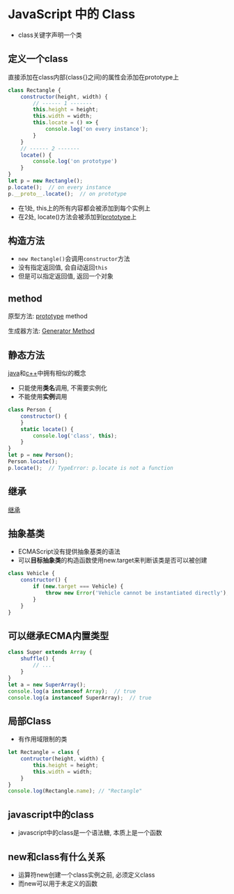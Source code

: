 # JavaScript 中的 Class

- class关键字声明一个类

## 定义一个class

直接添加在class内部(class{}之间)的属性会添加在prototype上

```js
class Rectangle {
    constructor(height, width) {
        // ------ 1 -------
        this.height = height;
        this.width = width;
        this.locate = () => {
            console.log('on every instance');
        }
    }
    // ------ 2 -------
    locate() {
        console.log('on prototype')
    }
}
let p = new Rectangle();
p.locate();  // on every instance
p.__proto__.locate();  // on prototype
```

- 在1处, this上的所有内容都会被添加到每个实例上
- 在2处, locate()方法会被添加到[prototype](JavaScript_Prototype.md)上

## 构造方法

- `new Rectangle()`会调用`constructor`方法
- 没有指定返回值, 会自动返回`this`
- 但是可以指定返回值, 返回一个对象

## method

原型方法: [prototype](JavaScript_Prototype.md) method

生成器方法: [Generator Method](JavaScript_Generator_Function.md)

## 静态方法

[java](Java_Method.md#静态方法)和[c++](c++_Static_Member.md)中拥有相似的概念

- 只能使用**类名**调用, 不需要实例化
- 不能使用**实例**调用


```js
class Person {
    constructor() {
    }
    static locate() {
        console.log('class', this);
    }
}
let p = new Person();
Person.locate();
p.locate();  // TypeError: p.locate is not a function
```

## 继承

[继承](JavaScript_Inheritance.md#类的继承)

## 抽象基类

- ECMAScript没有提供抽象基类的语法
- 可以**目标抽象类**的构造函数使用new.target来判断该类是否可以被创建

```js
class Vehicle {
    constructor() {
        if (new.target === Vehicle) {
            throw new Error('Vehicle cannot be instantiated directly');
        }
    }
}
```

## 可以继承ECMA内置类型

```js
class Super extends Array {
    shuffle() {
        // ...
    }
}
let a = new SuperArray();
console.log(a instanceof Array);  // true
console.log(a instanceof SuperArray);  // true
```

## 局部Class

- 有作用域限制的类

```js
let Rectangle = class {
    contructor(height, width) {
        this.height = height;
        this.width = width;
    }
}
console.log(Rectangle.name); // "Rectangle"
```
## javascript中的class

- javascript中的class是一个语法糖, 本质上是一个函数

## new和class有什么关系

- 运算符new创建一个class实例之前, 必须定义class
- 而new可以用于未定义的函数
